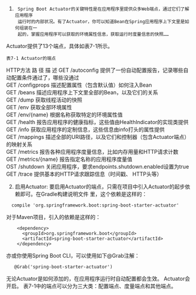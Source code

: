 1.      Spring Boot Actuator的关键特性是在应用程序里提供众多Web端点，通过它们了解应用程序
        运行时的内部状况。有了Actuator，你可以知道Bean在Spring应用程序上下文里是如何组装在一
        起的，掌握应用程序可以获取的环境属性信息，获取运行时度量信息的快照……

  Actuator提供了13个端点，具体如表7-1所示。

    表7-1 Actuator的端点
HTTP方法     路 径              描 述
GET       /autoconfig        提供了一份自动配置报告，记录哪些自动配置条件通过了，哪些没通过<br/>
GET       /configprops       描述配置属性（包含默认值）如何注入Bean<br/>
GET       /beans             描述应用程序上下文里全部的Bean，以及它们的关系<br/>
GET       /dump              获取线程活动的快照<br/>
GET       /env               获取全部环境属性<br/>
GET       /env/{name}        根据名称获取特定的环境属性值<br/>
GET       /health            报告应用程序的健康指标，这些值由HealthIndicator的实现类提供<br/>
GET       /info              获取应用程序的定制信息，这些信息由info打头的属性提供<br/>
GET       /mappings          描述全部的URI路径，以及它们和控制器（包含Actuator端点）的映射关系<br/>
GET       /metrics           报告各种应用程序度量信息，比如内存用量和HTTP请求计数<br/>
GET       /metrics/{name}    报告指定名称的应用程序度量值<br/>
OST       /shutdown          关闭应用程序，要求endpoints.shutdown.enabled设置为true<br/>
GET        /trace            提供基本的HTTP请求跟踪信息（时间戳、 HTTP头等）<br/>

2. 启用Actuator:
要启用Actuator的端点，只需在项目中引入Actuator的起步依赖即可。在Gradle构建说明文件
里，这个依赖是这样的：
```
  compile 'org.springframework.boot:spring-boot-starter-actuator'
```
对于Maven项目，引入的依赖是这样的：
```
    <dependency>
      <groupId>org.springframework.boot</groupId>
      <artifactId>spring-boot-starter-actuator</artifactId>
    </dependency>
```
亦或你使用Spring Boot CLI，可以使用如下@Grab注解：
```
   @Grab('spring-boot-starter-actuator')
```
无论Actuator是如何添加的，在应用程序运行时自动配置都会生效。 Actuator会开启。
表7-1中的端点可以分为三大类：配置端点、度量端点和其他端点。
